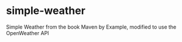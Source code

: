 # simple-weather
Simple Weather from the book Maven by Example, modified to use the OpenWeather API
